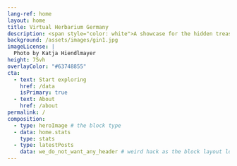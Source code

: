 ```yaml
---
lang-ref: home
layout: home
title: Virtual Herbarium Germany
description: <span style="color: white">A showcase for the hidden treasures of German herbaria.</span>
background: /assets/images/gin1.jpg
imageLicense: |
  Photo by Katja Hiendlmayer
height: 75vh
overlayColor: "#63748855"
cta:
  - text: Start exploring
    href: /data
    isPrimary: true
  - text: About
    href: /about
permalink: /
composition:
  - type: heroImage # the block type
  - data: home.stats
    type: stats
  - type: latestPosts
    data: we_do_not_want_any_header # weird hack as the block layout looks for a data element and falls back to the page if none is present
---
```

